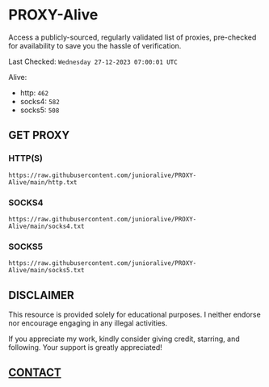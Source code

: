 # PROXY-Alive

Access a publicly-sourced, regularly validated list of proxies, pre-checked for availability to save you the hassle of verification.

Last Checked: `Wednesday 27-12-2023 07:00:01 UTC`

Alive:
- http: `462`
- socks4: `582`
- socks5: `508`

## GET PROXY

### HTTP(S)

```https://raw.githubusercontent.com/junioralive/PROXY-Alive/main/http.txt```

### SOCKS4

```https://raw.githubusercontent.com/junioralive/PROXY-Alive/main/socks4.txt```

### SOCKS5

```https://raw.githubusercontent.com/junioralive/PROXY-Alive/main/socks5.txt```

## DISCLAIMER

This resource is provided solely for educational purposes. I neither endorse nor encourage engaging in any illegal activities.

If you appreciate my work, kindly consider giving credit, starring, and following. Your support is greatly appreciated! 

## [CONTACT](https://t.me/TheJuniorAlive)

